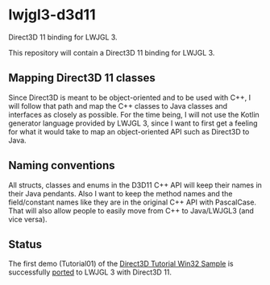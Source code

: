 lwjgl3-d3d11
====
Direct3D 11 binding for LWJGL 3.

This repository will contain a Direct3D 11 binding for LWJGL 3.

Mapping Direct3D 11 classes
----
Since Direct3D is meant to be object-oriented and to be used with C++, I will follow that path and map the C++ classes to Java classes and interfaces as closely as possible.
For the time being, I will not use the Kotlin generator language provided by LWJGL 3, since I want to first get a feeling for what it would take to map an object-oriented API such as Direct3D to Java.

Naming conventions
----
All structs, classes and enums in the D3D11 C++ API will keep their names in their Java pendants. Also I want to keep the method names and the field/constant names like they are in the original C++ API with PascalCase. That will also allow people to easily move from C++ to Java/LWJGL3 (and vice versa).

Status
----
The first demo (Tutorial01) of the [Direct3D Tutorial Win32 Sample](https://code.msdn.microsoft.com/windowsdesktop/Direct3D-Tutorial-Win32-829979ef) is successfully [ported](https://github.com/httpdigest/lwjgl3-d3d11/blob/master/test/org/lwjgl/d3d11/Tutorial01.java) to LWJGL 3 with Direct3D 11.

